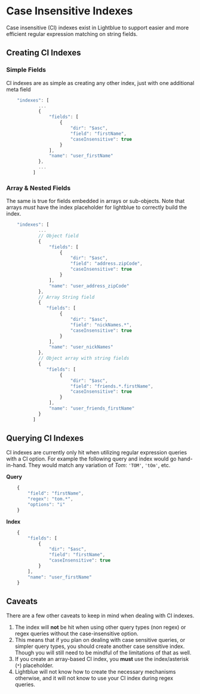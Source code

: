 # Case Insensitive Indexes
Case insensitive (CI) indexes exist in Lightblue to support easier and more efficient regular expression matching on string fields.

## Creating CI Indexes
### Simple Fields
CI indexes are as simple as creating any other index, just with one additional meta field
```javascript
    "indexes": [
            ...
            {
                "fields": [
                    {
                        "dir": "$asc",
                        "field": "firstName",
                        "caseInsensitive": true
                    }
                ],
                "name": "user_firstName"
            },
            ...
          ]
```
### Array & Nested Fields
The same is true for fields embedded in arrays or sub-objects.  Note that arrays *must* have the index placeholder for lightblue to correctly build the index.
```javascript
    "indexes": [
            ...
            // Object field
            {
                "fields": [
                    {
                        "dir": "$asc",
                        "field": "address.zipCode",
                        "caseInsensitive": true
                    }
                ],
                "name": "user_address_zipCode"
            },
            // Array String field
            {
               "fields": [
                    {
                        "dir": "$asc",
                        "field": "nickNames.*",
                        "caseInsensitive": true
                    }
                ],
                "name": "user_nickNames"
            },
            // Object array with string fields
            {
               "fields": [
                    {
                        "dir": "$asc",
                        "field": "friends.*.firstName",
                        "caseInsensitive": true
                    }
                ],
                "name": "user_friends_firstName"
            }
          ]
```

## Querying CI Indexes
CI indexes are currently only hit when utilizing regular expression queries with a CI option.  For example the following query and index would go hand-in-hand.  They would match any variation of *Tom*: `'TOM'`, `'tOm'`, etc.

**Query**
```javascript
    {
        "field": "firstName",
        "regex": "tom.*",
        "options": "i"
    }
```

**Index**
```javascript
    {
        "fields": [
            {
                "dir": "$asc",
                "field": "firstName",
                "caseInsensitive": true
            }
        ],
        "name": "user_firstName"
    }
```

## Caveats
There are a few other caveats to keep in mind when dealing with CI indexes.

1. The index will **not** be hit when using other query types (non regex) or regex queries without the case-insensitive option.
 1. This means that if you plan on dealing with case sensitive queries, or simpler query types, you should create another case sensitive index.  Though you will still need to be mindful of the limitations of that as well.
2. If you create an array-based CI index, you **must** use the index/asterisk (`*`) placeholder.
 1. Lightblue will not know how to create the necessary mechanisms otherwise, and it will not know to use your CI index during regex queries.
